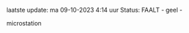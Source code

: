 laatste update: 
ma 09-10-2023  4:14   uur 
Status: FAALT - geel - 
<div class="service Y">microstation</div>